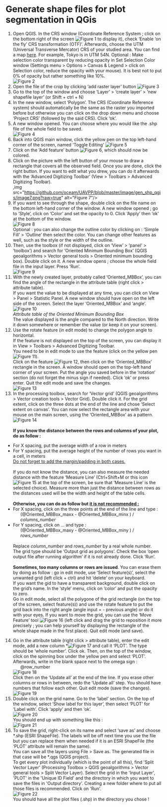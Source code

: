 # Generate shape files for plot segmentation in QGis 

1. Open QGIS. In the CRS window (Coordinate Reference System ; click on the bottom right of the screen <img src="https://github.com/oceam/UAVPP/blob/master/image/gen_shp_qgis/image1.png?raw=true" alt="Figure 1"/>
to display it), check ‘Enable ‘on the fly’ CRS transformation (OTF)’. Afterwards, choose the UTM (Universal Transverse Mercator) CRS of your studied area. You can find a map <a href='http://www.dmap.co.uk/utmworld.htm' target='_blank'>here</a>. For example, Tokyo is in UTM 54N.
Optional : Make selection color transparent by reducing opacity in Set Selection Color window (Settings menu > Options > Canvas & Legend > click on Selection color, reduce the opacity with your mouse). It is best not to put 0% of opacity but rather something like 10%.<br/>
<img src="https://github.com/oceam/UAVPP/blob/master/image/gen_shp_qgis/image2.png?raw=true" alt="Figure 2"/><br/>
2. Open the file of the crop by clicking ‘add raster layer’ button <img src="https://github.com/oceam/UAVPP/blob/master/image/gen_shp_qgis/image3.png?raw=true" alt="Figure 3"/>
3. Go to the top of the window and choose ‘Layer’ > ‘create layer’ > ‘new shapefile layer’ (or Shift + ctrl + N)
4. In the new window, select ‘Polygon’. The CRS (Coordinate Reference system) should automatically be the same as the raster you imported before but otherwise you can click on the drop down menu and choose ‘Project CRS’ (followed by the said CRS). Click ‘ok’.
5. A new window opened. You can choose where you would like the .shp file of the whole field to be saved.<br/><img src="https://github.com/oceam/UAVPP/blob/master/image/gen_shp_qgis/image4.png?raw=true" alt="Figure 4"/>
6. Back into QGIS main window, click the yellow pen on the top left-hand corner of the screen, named ‘Toggle Editing' <img src="https://github.com/oceam/UAVPP/blob/master/image/gen_shp_qgis/image5.png?raw=true" alt="Figure 5"/>
7. Click on the ‘Add feature’ button <img src="https://github.com/oceam/UAVPP/blob/master/image/gen_shp_qgis/image6.png?raw=true" alt="Figure 6"/>, which should now be colored.
8. Click on the picture with the left button of your mouse to draw a rectangle that covers all the observed field. Once you are done, click the right button. If you want to edit what you drew, you can do it afterwards with the ‘Advanced Digitizing Toolbar’ (View > Toolbars > Advanced Digitizing Toolbar).<br/>,img src="https://github.com/oceam/UAVPP/blob/master/image/gen_shp_qgis/image7.png?raw=true" alt="Figure 7"/>
9. If you want to see through the shape, double click on the file name on the bottom left-hand corner of the window. A new window opened ; go to ‘Style’, click on ‘Color’ and set the opacity to 0. Click ‘Apply’ then ‘ok’ at the bottom of the window.<br/><img src="https://github.com/oceam/UAVPP/blob/master/image/gen_shp_qgis/image8.1.png?raw=true" alt="Figure 8"/><br/>
Optional : you can also change the outline color by clicking on : ‘Simple Fill’ > ‘Outline’ then select the color. You can change other features as well, such as the style or the width of the outline.
10. Then, use the toolbox (if not displayed, click on ‘View’ > ‘panel’ > ‘toolbox’) and search for ‘Oriented Minimum Bounding Box’ (QGIS geoalgorithms > Vector general tools > Oriented minimum bounding box). Double click on it. A new window opens ; choose the whole field file in the input layer. Press ‘Run’.<br/><img src="https://github.com/oceam/UAVPP/blob/master/image/gen_shp_qgis/image9.png?raw=true" alt="Figure 9"/>
11. With the newly created layer, probably called ‘Oriented_MBBox’, you can find the angle of the rectangle in the attribute table (right click > attribute table).<br/> If you want the value to be displayed at any time, you can click on View > Panel > Statistic Panel. A new window should have open on the left side of the screen. Select the layer ‘Oriented_MBBox’ and ‘angle’.<br/><img src="https://github.com/oceam/UAVPP/blob/master/image/gen_shp_qgis/image10.png?raw=true" alt="Figure 10"/><br/><em>Attribute table of the Oriented Minimum Bounding Box</em><br/>The value displayed is the angle compared to the North direction. Write it down somewhere or remember the value (or keep it on your screen).
12. Use the rotate feature (in edit mode) to change the polygon angle to horizontal.<br/>If the feature is not displayed on the top of the screen, you can display it in View > Toolbars > Advanced Digitizing Toolbar.<br/>You need to be in edit mode to use the feature (click on the yellow pen <img src="https://github.com/oceam/UAVPP/blob/master/image/gen_shp_qgis/image5.png?raw=true" alt="Figure 11"/>).<br/>
Click on the feature <img src ="https://github.com/oceam/UAVPP/blob/master/image/gen_shp_qgis/image11.png?raw=true" alt="Figure 12"/>, then click on the ‘Oriented_MBBox’ rectangle in the screen. A window should open on the top-left hand corner of your screen. Put the angle you saved before in the ‘rotation’ section (do not forget the minus sign if needed). Click ‘ok’ or press enter. Quit the edit mode and save the changes.<br/><img src="https://github.com/oceam/UAVPP/blob/master/image/gen_shp_qgis/image12.1.png?raw=true" alt="Figure 13"/>
13. In the processing toolbox, search for ‘Vector grid’ (QGIS geoalgorithms > Vector creation tools > Vector Grid). Double click it. For the grid extent, click on the three dots at the end of the line and chose ‘Select extent on canvas’. You can now select the rectangle area with your mouse on the main screen, using the ‘Oriented_MBBox’ as a pattern.<br/><img src="https://github.com/oceam/UAVPP/blob/master/image/gen_shp_qgis/image12.png?raw=true" alt="Figure 14"/><br/><br/>
<b>If you know the distance between the rows and columns of your plot, do as follow :</b>
* For X spacing, put the average width of a row in meters<br/>
* For Y spacing, put the average height of the number of rows you want in a cell, in meters<br/>
<u>Do not forget to add the margin/padding in both cases.</u><br/><br/>
If you do not know the distance, you can also measure the needed distance with the feature ‘Measure Line’ (Ctrl+Shift+M or this icon <img src="https://github.com/oceam/UAVPP/blob/master/image/gen_shp_qgis/image13.png?raw=true" alt="Figure 15"/> at the top of the screen, be sure that ‘Measure Line’ is the selected choice). Measure more than just the distance between rows as the distances used will be the width and height of the table cells.<br/><br/><b>Otherwise, you can do as follow but <u>it is not recommended :</u></b>
* For X spacing, click on the three points at the end of the line and type : <br/><ul>(@Oriented_MBBox_maxx - @Oriented_MBBox_minx ) / <em>columns_number</em></ul>
* For Y spacing, click on … and type :<br/><ul>(@Oriented_MBBox_maxy - @Oriented_MBBox_miny ) / <em>rows_number</em></ul><br/>
Replace <em>column_number</em> and <em>rows_number</em> by a real whole number.<br/>
The grid type should be ‘Output grid as polygons’. Check the box ‘open output file after running algorithm’ if it is not already done. Click ‘Run’.<br/><br/>
<b>Sometimes, too many columns or rows are issued</b>. You can erase them by doing as follow : go in edit mode, use ‘Select feature(s)’, select the unwanted grid (left click + ctrl) and hit ‘delete’ on your keyboard.<br/>If you want the gid to have a transparent background, double click on the grid’s name. In the ‘style’ menu, click on ‘color’ and put the opacity to zero.<br/>Go in edit mode, select all the polygone of the grid rectangle (on the top of the screen, select feature(s)) and use the rotate feature to put the grid back into the right angle (angle input = - previous angle) or do it with your eyes. If you want to move the grid, you can use the ‘Move Feature’ tool <img src="https://github.com/oceam/UAVPP/blob/master/image/gen_shp_qgis/image14.png?raw=true" alt="Figure 16"/> (left click and drag the grid to reposition it more precisely ; you can help yourself by displaying the rectangle of the whole shape made in the first place).  Quit edit mode (and save).
14. Go in the attribute table (right click > attribute table), enter the edit mode, add a new column *<img src="https://github.com/oceam/UAVPP/blob/master/image/gen_shp_qgis/image15.png?raw=true" alt="Figure 17"/> and call it ‘PLOT’. The type should be ‘whole number’. Click ok. Then, on the top of the window, click on the spinning box under the yellow pen and select ‘PLOT’. Afterwards, write in the blank space next to the omega sign :  <ul>@row_number </ul><img src="https://github.com/oceam/UAVPP/blob/master/image/gen_shp_qgis/image16.png?raw=true" alt="Figure 18"/><br/>
Click then on the ‘Update all’ at the end of the line. If you erase other columns or rows in between, redo the ‘Update all’ step. You should have numbers that follow each other. Quit edit mode (save the changes).<br/><img src="https://github.com/oceam/UAVPP/blob/master/image/gen_shp_qgis/image17.png?raw=true" alt="Figure 19"/>
15. Double click on the grid name. Go to the ‘label’ section. On the top of the window, select ‘Show label for this layer’, then select ‘PLOT’ for ‘Label with’. Click ‘apply’ and then ‘ok’. <br/> <img src="https://github.com/oceam/UAVPP/blob/master/image/gen_shp_qgis/image18.png?raw=true" alt="Figure 20"/> <br/>You should end up with something like this :<br/> <img src="https://github.com/oceam/UAVPP/blob/master/image/gen_shp_qgis/image19.png?raw=true" alt="Figure 21"/>
16. To save the grid, right-click on its name and select ‘save as’ and choose *.shp (ESRI ShapeFile). The labels will be off next time you use the file but you can replace them when needed if it is an ESRI ShapeFile (the ‘PLOT’ attribute will remain the same).<br/>You can save all the layers using File > Save as. The generated file in that case will be *.qgs (QGIS project).<br/>To get every plot individually (which is the point of all this), find 'Split Vector Layer' (Processing Toolbox > QGIS geoalgorithms > Vector general tools > Split Vector Layer). Select the grid in the 'Input Layer', 'PLOT' in the 'Unique ID Field' and the directory in which you want to save the files in 'Output directory'. Creating a new folder where to put all those files is recommended. Click on 'Run'.<br/><img src="https://github.com/oceam/UAVPP/blob/master/image/gen_shp_qgis/image20.png?raw=true" alt="Figure 22"/><br/>
You should have all the plot files (.shp) in the directory you chose !